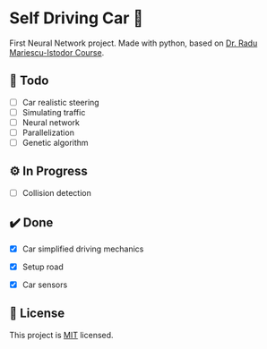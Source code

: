 # Self Driving Car :car:
 First Neural Network project.
 Made with python, based on [Dr. Radu Mariescu-Istodor Course](https://www.youtube.com/watch?v=Rs_rAxEsAvI).

## :memo: Todo
- [ ] Car realistic steering
- [ ] Simulating traffic
- [ ] Neural network
- [ ] Parallelization
- [ ] Genetic algorithm

## :gear: In Progress
- [ ] Collision detection

## :heavy_check_mark: Done
- [x] Car simplified driving mechanics
- [x] Setup road
- [x] Car sensors


## :page_with_curl: License
This project is [MIT](./LICENSE) licensed.
